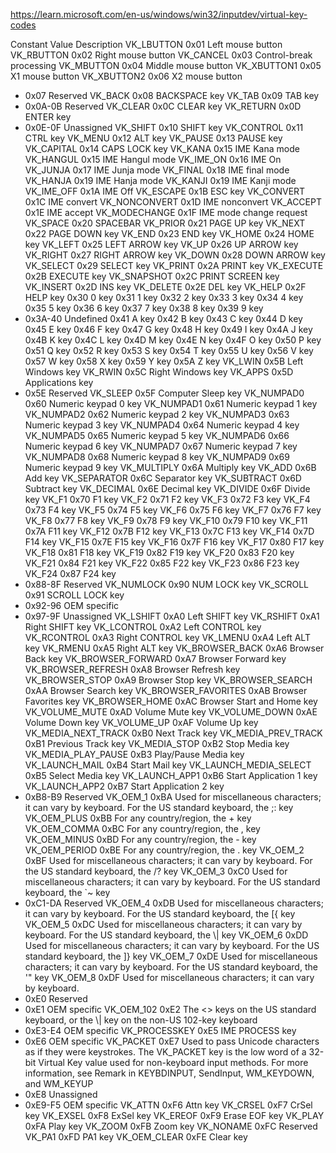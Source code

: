 https://learn.microsoft.com/en-us/windows/win32/inputdev/virtual-key-codes

Constant	Value	Description
VK_LBUTTON	0x01	Left mouse button
VK_RBUTTON	0x02	Right mouse button
VK_CANCEL	0x03	Control-break processing
VK_MBUTTON	0x04	Middle mouse button
VK_XBUTTON1	0x05	X1 mouse button
VK_XBUTTON2	0x06	X2 mouse button
-	0x07	Reserved
VK_BACK	0x08	BACKSPACE key
VK_TAB	0x09	TAB key
-	0x0A-0B	Reserved
VK_CLEAR	0x0C	CLEAR key
VK_RETURN	0x0D	ENTER key
-	0x0E-0F	Unassigned
VK_SHIFT	0x10	SHIFT key
VK_CONTROL	0x11	CTRL key
VK_MENU	0x12	ALT key
VK_PAUSE	0x13	PAUSE key
VK_CAPITAL	0x14	CAPS LOCK key
VK_KANA	0x15	IME Kana mode
VK_HANGUL	0x15	IME Hangul mode
VK_IME_ON	0x16	IME On
VK_JUNJA	0x17	IME Junja mode
VK_FINAL	0x18	IME final mode
VK_HANJA	0x19	IME Hanja mode
VK_KANJI	0x19	IME Kanji mode
VK_IME_OFF	0x1A	IME Off
VK_ESCAPE	0x1B	ESC key
VK_CONVERT	0x1C	IME convert
VK_NONCONVERT	0x1D	IME nonconvert
VK_ACCEPT	0x1E	IME accept
VK_MODECHANGE	0x1F	IME mode change request
VK_SPACE	0x20	SPACEBAR
VK_PRIOR	0x21	PAGE UP key
VK_NEXT	0x22	PAGE DOWN key
VK_END	0x23	END key
VK_HOME	0x24	HOME key
VK_LEFT	0x25	LEFT ARROW key
VK_UP	0x26	UP ARROW key
VK_RIGHT	0x27	RIGHT ARROW key
VK_DOWN	0x28	DOWN ARROW key
VK_SELECT	0x29	SELECT key
VK_PRINT	0x2A	PRINT key
VK_EXECUTE	0x2B	EXECUTE key
VK_SNAPSHOT	0x2C	PRINT SCREEN key
VK_INSERT	0x2D	INS key
VK_DELETE	0x2E	DEL key
VK_HELP	0x2F	HELP key
0x30	0 key
0x31	1 key
0x32	2 key
0x33	3 key
0x34	4 key
0x35	5 key
0x36	6 key
0x37	7 key
0x38	8 key
0x39	9 key
-	0x3A-40	Undefined
0x41	A key
0x42	B key
0x43	C key
0x44	D key
0x45	E key
0x46	F key
0x47	G key
0x48	H key
0x49	I key
0x4A	J key
0x4B	K key
0x4C	L key
0x4D	M key
0x4E	N key
0x4F	O key
0x50	P key
0x51	Q key
0x52	R key
0x53	S key
0x54	T key
0x55	U key
0x56	V key
0x57	W key
0x58	X key
0x59	Y key
0x5A	Z key
VK_LWIN	0x5B	Left Windows key
VK_RWIN	0x5C	Right Windows key
VK_APPS	0x5D	Applications key
-	0x5E	Reserved
VK_SLEEP	0x5F	Computer Sleep key
VK_NUMPAD0	0x60	Numeric keypad 0 key
VK_NUMPAD1	0x61	Numeric keypad 1 key
VK_NUMPAD2	0x62	Numeric keypad 2 key
VK_NUMPAD3	0x63	Numeric keypad 3 key
VK_NUMPAD4	0x64	Numeric keypad 4 key
VK_NUMPAD5	0x65	Numeric keypad 5 key
VK_NUMPAD6	0x66	Numeric keypad 6 key
VK_NUMPAD7	0x67	Numeric keypad 7 key
VK_NUMPAD8	0x68	Numeric keypad 8 key
VK_NUMPAD9	0x69	Numeric keypad 9 key
VK_MULTIPLY	0x6A	Multiply key
VK_ADD	0x6B	Add key
VK_SEPARATOR	0x6C	Separator key
VK_SUBTRACT	0x6D	Subtract key
VK_DECIMAL	0x6E	Decimal key
VK_DIVIDE	0x6F	Divide key
VK_F1	0x70	F1 key
VK_F2	0x71	F2 key
VK_F3	0x72	F3 key
VK_F4	0x73	F4 key
VK_F5	0x74	F5 key
VK_F6	0x75	F6 key
VK_F7	0x76	F7 key
VK_F8	0x77	F8 key
VK_F9	0x78	F9 key
VK_F10	0x79	F10 key
VK_F11	0x7A	F11 key
VK_F12	0x7B	F12 key
VK_F13	0x7C	F13 key
VK_F14	0x7D	F14 key
VK_F15	0x7E	F15 key
VK_F16	0x7F	F16 key
VK_F17	0x80	F17 key
VK_F18	0x81	F18 key
VK_F19	0x82	F19 key
VK_F20	0x83	F20 key
VK_F21	0x84	F21 key
VK_F22	0x85	F22 key
VK_F23	0x86	F23 key
VK_F24	0x87	F24 key
-	0x88-8F	Reserved
VK_NUMLOCK	0x90	NUM LOCK key
VK_SCROLL	0x91	SCROLL LOCK key
-	0x92-96	OEM specific
-	0x97-9F	Unassigned
VK_LSHIFT	0xA0	Left SHIFT key
VK_RSHIFT	0xA1	Right SHIFT key
VK_LCONTROL	0xA2	Left CONTROL key
VK_RCONTROL	0xA3	Right CONTROL key
VK_LMENU	0xA4	Left ALT key
VK_RMENU	0xA5	Right ALT key
VK_BROWSER_BACK	0xA6	Browser Back key
VK_BROWSER_FORWARD	0xA7	Browser Forward key
VK_BROWSER_REFRESH	0xA8	Browser Refresh key
VK_BROWSER_STOP	0xA9	Browser Stop key
VK_BROWSER_SEARCH	0xAA	Browser Search key
VK_BROWSER_FAVORITES	0xAB	Browser Favorites key
VK_BROWSER_HOME	0xAC	Browser Start and Home key
VK_VOLUME_MUTE	0xAD	Volume Mute key
VK_VOLUME_DOWN	0xAE	Volume Down key
VK_VOLUME_UP	0xAF	Volume Up key
VK_MEDIA_NEXT_TRACK	0xB0	Next Track key
VK_MEDIA_PREV_TRACK	0xB1	Previous Track key
VK_MEDIA_STOP	0xB2	Stop Media key
VK_MEDIA_PLAY_PAUSE	0xB3	Play/Pause Media key
VK_LAUNCH_MAIL	0xB4	Start Mail key
VK_LAUNCH_MEDIA_SELECT	0xB5	Select Media key
VK_LAUNCH_APP1	0xB6	Start Application 1 key
VK_LAUNCH_APP2	0xB7	Start Application 2 key
-	0xB8-B9	Reserved
VK_OEM_1	0xBA	Used for miscellaneous characters; it can vary by keyboard. For the US standard keyboard, the ;: key
VK_OEM_PLUS	0xBB	For any country/region, the + key
VK_OEM_COMMA	0xBC	For any country/region, the , key
VK_OEM_MINUS	0xBD	For any country/region, the - key
VK_OEM_PERIOD	0xBE	For any country/region, the . key
VK_OEM_2	0xBF	Used for miscellaneous characters; it can vary by keyboard. For the US standard keyboard, the /? key
VK_OEM_3	0xC0	Used for miscellaneous characters; it can vary by keyboard. For the US standard keyboard, the `~ key
-	0xC1-DA	Reserved
VK_OEM_4	0xDB	Used for miscellaneous characters; it can vary by keyboard. For the US standard keyboard, the [{ key
VK_OEM_5	0xDC	Used for miscellaneous characters; it can vary by keyboard. For the US standard keyboard, the \\| key
VK_OEM_6	0xDD	Used for miscellaneous characters; it can vary by keyboard. For the US standard keyboard, the ]} key
VK_OEM_7	0xDE	Used for miscellaneous characters; it can vary by keyboard. For the US standard keyboard, the '" key
VK_OEM_8	0xDF	Used for miscellaneous characters; it can vary by keyboard.
-	0xE0	Reserved
-	0xE1	OEM specific
VK_OEM_102	0xE2	The <> keys on the US standard keyboard, or the \\| key on the non-US 102-key keyboard
-	0xE3-E4	OEM specific
VK_PROCESSKEY	0xE5	IME PROCESS key
-	0xE6	OEM specific
VK_PACKET	0xE7	Used to pass Unicode characters as if they were keystrokes. The VK_PACKET key is the low word of a 32-bit Virtual Key value used for non-keyboard input methods. For more information, see Remark in KEYBDINPUT, SendInput, WM_KEYDOWN, and WM_KEYUP
-	0xE8	Unassigned
-	0xE9-F5	OEM specific
VK_ATTN	0xF6	Attn key
VK_CRSEL	0xF7	CrSel key
VK_EXSEL	0xF8	ExSel key
VK_EREOF	0xF9	Erase EOF key
VK_PLAY	0xFA	Play key
VK_ZOOM	0xFB	Zoom key
VK_NONAME	0xFC	Reserved
VK_PA1	0xFD	PA1 key
VK_OEM_CLEAR	0xFE	Clear key